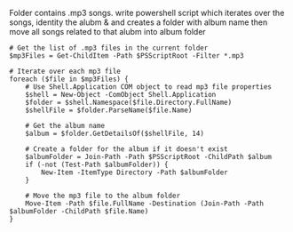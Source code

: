 Folder contains .mp3 songs. write powershell script which iterates over the songs, identity the alubm &  and creates a folder with album name then move all songs related to that alubm into album folder


```
# Get the list of .mp3 files in the current folder
$mp3Files = Get-ChildItem -Path $PSScriptRoot -Filter *.mp3

# Iterate over each mp3 file
foreach ($file in $mp3Files) {
    # Use Shell.Application COM object to read mp3 file properties
    $shell = New-Object -ComObject Shell.Application
    $folder = $shell.Namespace($file.Directory.FullName)
    $shellFile = $folder.ParseName($file.Name)
    
    # Get the album name
    $album = $folder.GetDetailsOf($shellFile, 14)

    # Create a folder for the album if it doesn't exist
    $albumFolder = Join-Path -Path $PSScriptRoot -ChildPath $album
    if (-not (Test-Path $albumFolder)) {
        New-Item -ItemType Directory -Path $albumFolder
    }

    # Move the mp3 file to the album folder
    Move-Item -Path $file.FullName -Destination (Join-Path -Path $albumFolder -ChildPath $file.Name)
}


```
